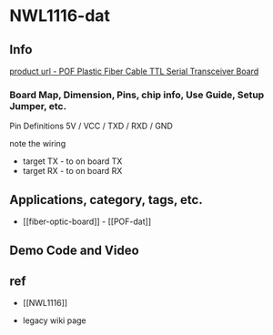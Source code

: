 
# NWL1116-dat

## Info

[product url - POF Plastic Fiber Cable TTL Serial Transceiver Board](https://www.electrodragon.com/product/pof-plastic-fiber-cable-ttl-serial-transceiver-board/)

### Board Map, Dimension, Pins, chip info, Use Guide, Setup Jumper, etc.

Pin Definitions 5V / VCC / TXD / RXD / GND 

note the wiring 

- target TX - to on board TX
- target RX - to on board RX


## Applications, category, tags, etc. 

- [[fiber-optic-board]] - [[POF-dat]]

## Demo Code and Video

## ref 

- [[NWL1116]] 

- legacy wiki page 
